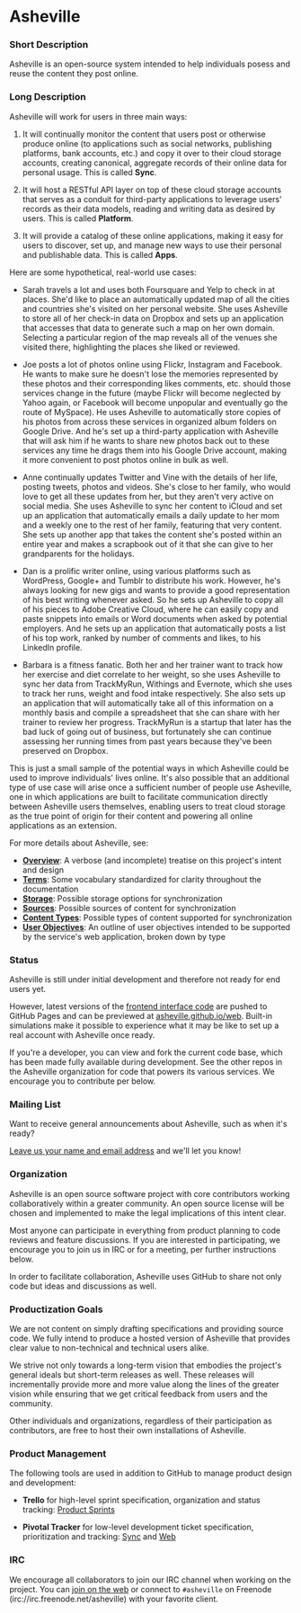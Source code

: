 # Asheville

### Short Description

Asheville is an open-source system intended to help individuals posess and reuse the content they post online.

### Long Description

Asheville will work for users in three main ways:

1. It will continually monitor the content that users post or otherwise produce online (to applications such as social networks, publishing platforms, bank accounts, etc.) and copy it over to their cloud storage accounts, creating canonical, aggregate records of their online data for personal usage. This is called **Sync**.

2. It will host a RESTful API layer on top of these cloud storage accounts that serves as a conduit for third-party applications to leverage users' records as their data models, reading and writing data as desired by users. This is called **Platform**.

3. It will provide a catalog of these online applications, making it easy for users to discover, set up, and manage new ways to use their personal and publishable data. This is called **Apps**.

Here are some hypothetical, real-world use cases:

- Sarah travels a lot and uses both Foursquare and Yelp to check in at places. She'd like to place an automatically updated map of all the cities and countries she's visited on her personal website. She uses Asheville to store all of her check-in data on Dropbox and sets up an application that accesses that data to generate such a map on her own domain. Selecting a particular region of the map reveals all of the venues she visited there, highlighting the places she liked or reviewed.

- Joe posts a lot of photos online using Flickr, Instagram and Facebook. He wants to make sure he doesn't lose the memories represented by these photos and their corresponding likes comments, etc. should those services change in the future (maybe Flickr will become neglected by Yahoo again, or Facebook will become unpopular and eventually go the route of MySpace). He uses Asheville to automatically store copies of his photos from across these services in organized album folders on Google Drive. And he's set up a third-party application with Asheville that will ask him if he wants to share new photos back out to these services any time he drags them into his Google Drive account, making it more convenient to post photos online in bulk as well.

- Anne continually updates Twitter and Vine with the details of her life, posting tweets, photos and videos. She's close to her family, who would love to get all these updates from her, but they aren't very active on social media. She uses Asheville to sync her content to iCloud and set up an application that automatically emails a daily update to her mom and a weekly one to the rest of her family, featuring that very content. She sets up another app that takes the content she's posted within an entire year and makes a scrapbook out of it that she can give to her grandparents for the holidays.

- Dan is a prolific writer online, using various platforms such as WordPress, Google+ and Tumblr to distribute his work. However, he's always looking for new gigs and wants to provide a good representation of his best writing whenever asked. So he sets up Asheville to copy all of his pieces to Adobe Creative Cloud, where he can easily copy and paste snippets into emails or Word documents when asked by potential employers. And he sets up an application that automatically posts a list of his top work, ranked by number of comments and likes, to his LinkedIn profile.

- Barbara is a fitness fanatic. Both her and her trainer want to track how her exercise and diet correlate to her weight, so she uses Asheville to sync her data from TrackMyRun, Withings and Evernote, which she uses to track her runs, weight and food intake respectively. She also sets up an application that will automatically take all of this information on a monthly basis and compile a spreadsheet that she can share with her trainer to review her progress. TrackMyRun is a startup that later has the bad luck of going out of business, but fortunately she can continue assessing her running times from past years because they've been preserved on Dropbox.

This is just a small sample of the potential ways in which Asheville could be used to improve individuals' lives online. It's also possible that an additional type of use case will arise once a sufficient number of people use Asheville, one in which applications are built to facilitate communication directly between Asheville users themselves, enabling users to treat  cloud storage as the true point of origin for their content and powering all online applications as an extension.

For more details about Asheville, see:

* __[Overview](overview.md)__: A  verbose (and incomplete) treatise on this project's intent and design
* __[Terms](terms.md)__: Some vocabulary standardized for clarity throughout the documentation
* __[Storage](storage.md)__: Possible storage options for synchronization
* __[Sources](sources.md)__: Possible sources of content for synchronization
* __[Content Types](content-types.md)__: Possible types of content supported for synchronization
* __[User Objectives](user-objectives/overview.md)__: An outline of user objectives intended to be supported by the service's web application, broken down by type

### Status

Asheville is still under initial development and therefore not ready for end users yet. 

However, latest versions of the [frontend interface code](https://github.com/asheville/web) are pushed to GitHub Pages and can be previewed at [asheville.github.io/web](http://asheville.github.io/web). Built-in simulations make it possible to experience what it may be like to set up a real account with Asheville once ready.

If you're a developer, you can view and fork the current code base, which has been made fully available during development. See the other repos in the Asheville organization for code that powers its various services. We encourage you to contribute per below.


### Mailing List

Want to receive general announcements about Asheville, such as when it's ready?

[Leave us your name and email address](https://docs.google.com/forms/d/1i2iHhLVcfhYIEHPS5G7iD0gC4z-K-2e535GLGrj_qNE/viewform) and we'll let you know!

### Organization

Asheville is an open source software project with core contributors working collaboratively within a greater community. An open source license will be chosen and implemented to make the legal implications of this intent clear.

Most anyone can participate in everything from product planning to code reviews and feature discussions. If you are interested in participating, we encourage you to join us in IRC or for a meeting, per further instructions below.

In order to facilitate collaboration, Asheville uses GitHub to share not only code but ideas and discussions as well.

### Productization Goals

We are not content on simply drafting specifications and providing source code. We fully intend to produce a hosted version of Asheville that provides clear value to non-technical and technical users alike.

We strive not only towards a long-term vision that embodies the project's general ideals but short-term releases as well. These releases will incrementally provide more and more value along the lines of the greater vision while ensuring that we get critical feedback from users and the community.

Other individuals and organizations, regardless of their participation as contributors, are free to host their own installations of Asheville.

### Product Management

The following tools are used in addition to GitHub to manage product design and development:

- __Trello__ for high-level sprint specification, organization and status tracking: [Product Sprints](https://trello.com/b/gN599TRG/product-sprints)

- __Pivotal Tracker__ for low-level development ticket specification, prioritization and tracking: [Sync](https://www.pivotaltracker.com/n/projects/1059342) and [Web](https://www.pivotaltracker.com/n/projects/951914)

### IRC

We encourage all collaborators to join our IRC channel when working on the project. You can [join on the web](http://webchat.freenode.net/?channels=asheville) or connect to `#asheville` on Freenode (irc://irc.freenode.net/asheville) with your favorite client.